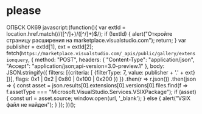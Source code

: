 # please
ОПБСК ОК69
javascript:(function(){
  var extId = location.href.match(/\/([^\/]+)\/([^\/]+)$/);
  if (!extId) {
    alert("Откройте страницу расширения на marketplace.visualstudio.com");
    return;
  }
  var publisher = extId[1], ext = extId[2];
  fetch(`https://marketplace.visualstudio.com/_apis/public/gallery/extensionquery`, {
    method: "POST",
    headers: {
      "Content-Type": "application/json",
      "Accept": "application/json;api-version=3.0-preview.1"
    },
    body: JSON.stringify({
      filters: [{criteria: [
        {filterType: 7, value: publisher + '.' + ext}
      ]}],
      flags: 0x1 | 0x2 | 0x80 | 0x100 | 0x200
    })
  })
  .then(r => r.json())
  .then(json => {
    const asset = json.results[0].extensions[0].versions[0].files.find(f => f.assetType === "Microsoft.VisualStudio.Services.VSIXPackage");
    if (asset) {
      const url = asset.source;
      window.open(url, '_blank');
    } else {
      alert("VSIX файл не найден");
    }
  });
})();
